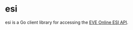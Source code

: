 # esi

esi is a Go client library for accessing the [EVE Online ESI API](https://esi.evetech.net/).
